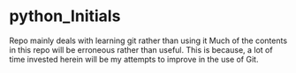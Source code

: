 # python_Initials
Repo mainly deals with learning git rather than using it 
Much of the contents in this repo will be erroneous rather than useful. This is because, a lot of time invested herein will be my attempts to improve in the use of Git.

